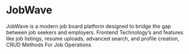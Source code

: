 # JobWave
JobWave is a modern job board platform designed to bridge the gap between job seekers and employers.  Frontend Technology’s and features like job listings, resume uploads, advanced search, and profile creation,  CRUD Methods For Job Operations
